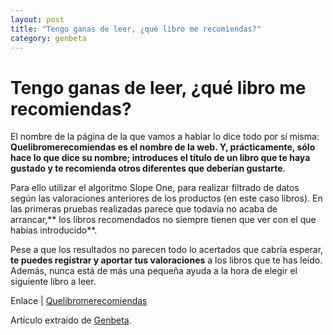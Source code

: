 ```yaml
---
layout: post
title: "Tengo ganas de leer, ¿qué libro me recomiendas?"
category: genbeta
---
```


# Tengo ganas de leer, ¿qué libro me recomiendas?

  
El nombre de la página de la que vamos a hablar lo dice todo por sí misma:
**Quelibromerecomiendas **es el nombre de la web. Y, prácticamente, sólo hace
lo que dice su nombre;** introduces el título de un libro que te haya gustado
y te recomienda otros diferentes que deberían gustarte**.

Para ello utilizar el algoritmo Slope One, para realizar filtrado de datos
según las valoraciones anteriores de los productos (en este caso libros). En
las primeras pruebas realizadas parece que todavía no acaba de arrancar,** los
libros recomendados no siempre tienen que ver con el que habías introducido**.

Pese a que los resultados no parecen todo lo acertados que cabría esperar,
**te puedes registrar y aportar tus valoraciones** a los libros que te has
leído. Además, nunca está de más una pequeña ayuda a la hora de elegir el
siguiente libro a leer.

Enlace | [Quelibromerecomiendas](http://quelibromerecomiendas.com/)

Artículo extraído de [Genbeta](http://www.genbeta.com).